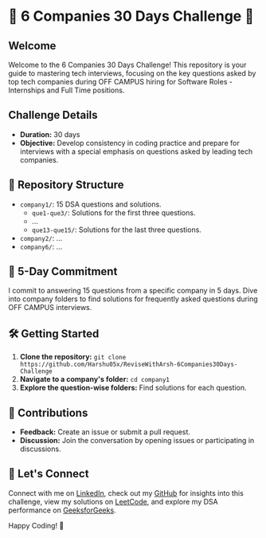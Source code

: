 # 🚀 6 Companies 30 Days Challenge 🚀

## Welcome
Welcome to the 6 Companies 30 Days Challenge! This repository is your guide to mastering tech interviews, focusing on the key questions asked by top tech companies during OFF CAMPUS hiring for Software Roles - Internships and Full Time positions.

## Challenge Details
- **Duration:** 30 days
- **Objective:** Develop consistency in coding practice and prepare for interviews with a special emphasis on questions asked by leading tech companies.

## 📂 Repository Structure
- `company1/`: 15 DSA questions and solutions.
  - `que1-que3/`: Solutions for the first three questions.
  - ...
  - `que13-que15/`: Solutions for the last three questions.
- `company2/`: ...
- `company6/`: ...

## 🚀 5-Day Commitment
I commit to answering 15 questions from a specific company in 5 days. Dive into company folders to find solutions for frequently asked questions during OFF CAMPUS interviews.

## 🛠 Getting Started
1. **Clone the repository:** `git clone https://github.com/Harshu05x/ReviseWithArsh-6Companies30Days-Challenge`
2. **Navigate to a company's folder:** `cd company1`
3. **Explore the question-wise folders:** Find solutions for each question.

## 🌟 Contributions
- **Feedback:** Create an issue or submit a pull request.
- **Discussion:** Join the conversation by opening issues or participating in discussions.

## 🤝 Let's Connect
Connect with me on [LinkedIn](https://www.linkedin.com/in/harshad-madhbhave/), check out my [GitHub](https://github.com/Harshu05x/ReviseWithArsh-6Companies30Days-Challenge) for insights into this challenge, view my solutions on [LeetCode](https://leetcode.com/Harshu_05x/), and explore my DSA performance on [GeeksforGeeks](https://auth.geeksforgeeks.org/user/harshu05x/).

Happy Coding! 🚀
